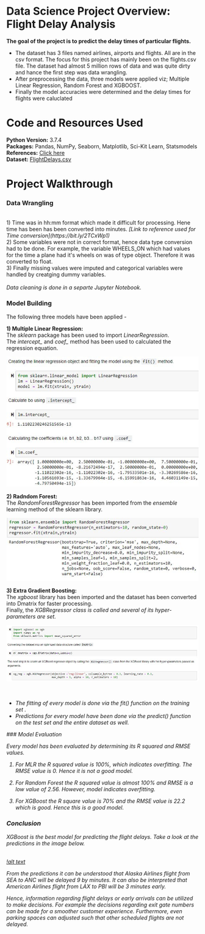 <h1> Data Science Project Overview: Flight Delay Analysis </h1>

<b> The goal of the project is to predict the delay times of particular flights. </b>

<ul>
<li>The dataset has 3 files named airlines, airports and flights. All are in the csv format. 
The focus for this project has mainly been on the flights.csv file. 
The dataset had almost 5 million rows of data and was quite dirty and hance the first step was data wrangling.</li>
<li> After preprocessing the data, three models were applied viz; Multiple Linear Regression, Random Forest and XGBOOST.</li>
<li>Finally the model accuracies were determined and the delay times for flights were caluclated</li>
</ul>

<h1> Code and Resources Used </h1> 
<b>Python Version:</b> 3.7.4<br>
<b>Packages:</b> Pandas, NumPy, Seaborn, Matplotlib, Sci-Kit Learn, Statsmodels<br>
<b>References:</b> <a href="https://github.com/mon2barot/Universe/blob/master/references/flight%20delay%20references"> Click here</a><br>
<b>Dataset:</b> <a href = "https://www.kaggle.com/usdot/flight-delays?select=airports.csv" >FlightDelays.csv</a>

<h1> Project Walkthrough </h1>

### Data Wrangling
<br>
1) Time was in hh:mm format which made it difficult for processing.
Hene time has been has been converted into minutes. 
<i>[Link to reference used for Time conversion](https://bit.ly/2TCxWp1)</i>
<br>
2) Some variables were not in correct format, hence data type conversion had to be done. 
For example, the variable WHEELS_ON which had values for the time a plane had it's wheels on was of type object. 
Therefore it was converted to float.  
<br>
3) Finally missing values were imputed and categorical variables were handled by creatging dummy variables. 
<br>
<br>
<i>Data cleaning is done in a separte Jupyter Notebook.</i>
<br>

### Model Building

The following three models have been applied - 
<br>

<b>1) Multiple Linear Regression: </b>
<br> The <i>sklearn</i> package has been used to import <i>LinearRegression</i>.
<br> The <i>intercept_</i> and <i>coef_</i> method has been used to calculated the regression equation.
<br>

![alt text](https://github.com/mon2barot/Universe/blob/master/images/FDMLR1.JPG "Multiple Linear Regression")


<b>2) Radndom Forest: </b>
<br> The <i>RandomForestRegressor</i> has been imported from the <i>ensemble</i> learning method of the sklearn library.
<br>

![alt text](https://github.com/mon2barot/Universe/blob/master/images/FDRF1.JPG "Random Forest")

<b> 3) Extra Gradient Boosting: </b>
<br> The <i>xgboost</i> library has been imported and the dataset has been converted into Dmatrix for faster processing. 
<br> Finally, the <i>XGBRegressor class is called and several of its hyper-parameters are set.
 <br>
  
  ![alt text](https://github.com/mon2barot/Universe/blob/master/images/FDXGB1.JPG "XGBoost")
 
  <br>
   <ul>
   <li>The fitting of every model is done via the <i>fit()</i> function on the training set .</li>
   <li>Predictions for every model have been done via the <i>predict()</i> function on the test set and the entire dataset as well.</li>
 </ul>
 ### Model Evaluation 
 
 
Every model has been evaluated by determining its R squared and RMSE values. 

1) For MLR the R squared value is 100%, which indicates overfitting. The RMSE value is 0. Hence it is not a good model. 

2) For Random Forest the R squared value is almost 100% and RMSE is a low value of 2.56. However, model indicates overfitting. 

3) For XGBoost the R square value is 70% and the RMSE value is 22.2 which is good. Hence this is a good model.

### Conclusion

XGBoost is the best model for predicting the flight delays. Take a look at the predictions in the image below.<br>
<br>

[!alt text](https://github.com/mon2barot/Universe/blob/master/images/FDXGB2.JPG "XGBoost Prediction")
<br>

From the predictions it can be understood that Alaska Airlines flight from SEA to ANC will be delayed 9 by minutes. It can also be interpreted that American Airlines flight from LAX to PBI will be 3 minutes early.

Hence, information regarding flight delays or early arrivals can be utilized to make decisions. For example the decisions regarding exit gate numbers can be made for a smoother customer experience. Furthermore, even parking spaces can adjusted such that other scheduled flights are not delayed.  
